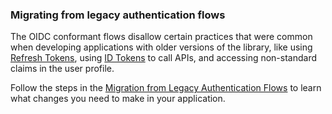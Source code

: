 ### Migrating from legacy authentication flows

The OIDC conformant flows disallow certain practices that were common when developing applications with older versions of the library, like using [Refresh Tokens](tokens/refresh-token), using [ID Tokens](/tokens/id-token) to call APIs, and accessing non-standard claims in the user profile.

Follow the steps in the [Migration from Legacy Authentication Flows](guides/migration-legacy-flows) to learn what changes you need to make in your application.
